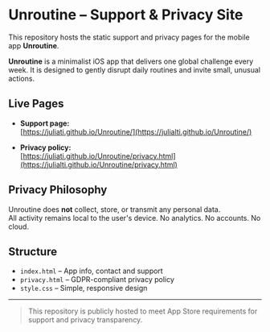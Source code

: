 # Unroutine – Support & Privacy Site

This repository hosts the static support and privacy pages for the mobile app **Unroutine**.

**Unroutine** is a minimalist iOS app that delivers one global challenge every week. It is designed to gently disrupt daily routines and invite small, unusual actions.

## Live Pages

- **Support page:**  
  [https://juliati.github.io/Unroutine/](https://julialti.github.io/Unroutine/)

- **Privacy policy:**  
  [https://juliati.github.io/Unroutine/privacy.html](https://julialti.github.io/Unroutine/privacy.html)

## Privacy Philosophy

Unroutine does **not** collect, store, or transmit any personal data.  
All activity remains local to the user's device. No analytics. No accounts. No cloud.

## Structure

- `index.html` – App info, contact and support
- `privacy.html` – GDPR-compliant privacy policy
- `style.css` – Simple, responsive design

---

> This repository is publicly hosted to meet App Store requirements for support and privacy transparency.
